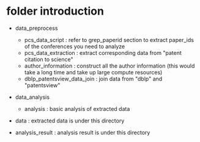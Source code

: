 <!--
 * @Author: your name
 * @Date: 2021-04-18 22:44:31
 * @LastEditTime: 2021-04-18 23:00:40
 * @LastEditors: Please set LastEditors
 * @Description: In User Settings Edit
 * @FilePath: /TransferInCS/data_preprocess/README.md
-->

# folder introduction
- data_preprocess
    - pcs_data_script : refer to grep_paperid section to extract paper_ids of the conferences you need to analyze
    - pcs_data_extraction : extract corresponding data from "patent citation to science"
    - author_information : construct all the author information (this would take a long time and take up large compute resources)
    - dblp_patentsview_data_join : join data from "dblp" and "patentsview"
    
- data_analysis
    - analysis : basic analysis of extracted data

- data : extracted data is under this directory
- analysis_result : analysis result is under this directory